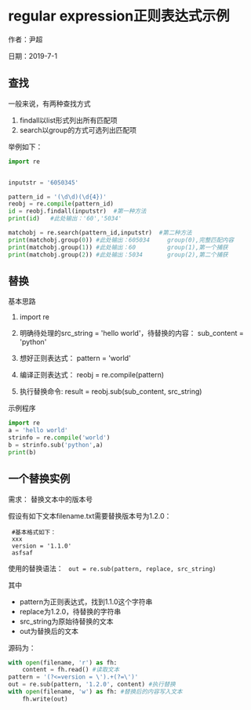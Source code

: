 # regular expression正则表达式示例

作者：尹超

日期：2019-7-1

## 查找

一般来说，有两种查找方式

1. findall以list形式列出所有匹配项
2. search以group的方式可选列出匹配项

举例如下：

```python
import re


inputstr = '6050345'

pattern_id = '(\d\d)(\d{4})'
reobj = re.compile(pattern_id)
id = reobj.findall(inputstr)  #第一种方法
print(id)   #此处输出：'60','5034'

matchobj = re.search(pattern_id,inputstr)  #第二种方法
print(matchobj.group(0)) #此处输出：605034     group(0),完整匹配内容
print(matchobj.group(1)) #此处输出：60         group(1),第一个捕获
print(matchobj.group(2)) #此处输出：5034       group(2),第二个捕获
```

## 替换

基本思路

1. import re

2. 明确待处理的src_string = 'hello world'，待替换的内容： sub_content = 'python'

3. 想好正则表达式： pattern = 'world'

4. 编译正则表达式： reobj = re.compile(pattern)

5. 执行替换命令:  result = reobj.sub(sub_content, src_string)

示例程序

```python
import re
a = 'hello world'
strinfo = re.compile('world')
b = strinfo.sub('python',a)
print(b)
```

## 一个替换实例

需求： 替换文本中的版本号

假设有如下文本filename.txt需要替换版本号为1.2.0：

```
 #基本格式如下：
 xxx
 version = '1.1.0' 
 asfsaf
```

使用的替换语法：
` out = re.sub(pattern, replace, src_string)`

 其中

-  pattern为正则表达式，找到1.1.0这个字符串
-  replace为1.2.0，待替换的字符串
-  src_string为原始待替换的文本
-  out为替换后的文本

 源码为：

```python
with open(filename, 'r') as fh:
	content = fh.read() #读取文本
pattern = '(?<=version = \').+(?=\')'
out = re.sub(pattern, '1.2.0', content) #执行替换
with open(filename, 'w') as fh: #替换后的内容写入文本
	fh.write(out)
```


